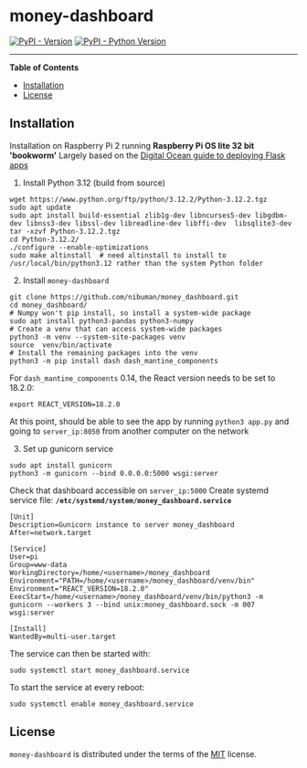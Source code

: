 # money-dashboard

[![PyPI - Version](https://img.shields.io/pypi/v/money-dashboard.svg)](https://pypi.org/project/money-dashboard)
[![PyPI - Python Version](https://img.shields.io/pypi/pyversions/money-dashboard.svg)](https://pypi.org/project/money-dashboard)

-----

**Table of Contents**

- [Installation](#installation)
- [License](#license)

## Installation

Installation on Raspberry Pi 2 running **Raspberry Pi OS lite 32 bit 'bookworm'**
Largely based on the [Digital Ocean guide to deploying Flask apps](https://www.digitalocean.com/community/tutorials/how-to-serve-flask-applications-with-gunicorn-and-nginx-on-ubuntu-18-04)


1) Install Python 3.12 (build from source)
```
wget https://www.python.org/ftp/python/3.12.2/Python-3.12.2.tgz
sudo apt update
sudo apt install build-essential zlib1g-dev libncurses5-dev libgdbm-dev libnss3-dev libssl-dev libreadline-dev libffi-dev  libsqlite3-dev
tar -xzvf Python-3.12.2.tgz 
cd Python-3.12.2/
./configure --enable-optimizations
sudo make altinstall  # need altinstall to install to /usr/local/bin/python3.12 rather than the system Python folder
```
2) Install `money-dashboard`
```
git clone https://github.com/nibuman/money_dashboard.git
cd money_dashboard/
# Numpy won't pip install, so install a system-wide package
sudo apt install python3-pandas python3-numpy
# Create a venv that can access system-wide packages
python3 -m venv --system-site-packages venv
source  venv/bin/activate
# Install the remaining packages into the venv
python3 -m pip install dash dash_mantine_components

```
For `dash_mantine_components` 0.14, the React version needs to be set to 18.2.0:
```
export REACT_VERSION=18.2.0
```
At this point, should be able to see the app by running `python3 app.py` and going to `server_ip:8050` from another computer on the network

3) Set up gunicorn service
```
sudo apt install gunicorn
python3 -m gunicorn --bind 0.0.0.0:5000 wsgi:server
```
Check that dashboard accessible on `server_ip:5000`
Create systemd service file:
**`/etc/systemd/system/money_dashboard.service`**
```
[Unit]
Description=Gunicorn instance to server money_dashboard
After=network.target

[Service]
User=pi
Group=www-data
WorkingDirectory=/home/<username>/money_dashboard
Environment="PATH=/home/<username>/money_dashboard/venv/bin"
Environment="REACT_VERSION=18.2.0"
ExecStart=/home/<username>/money_dashboard/venv/bin/python3 -m gunicorn --workers 3 --bind unix:money_dashboard.sock -m 007 wsgi:server

[Install]
WantedBy=multi-user.target
```
The service can then be started with:
```
sudo systemctl start money_dashboard.service
```
To start the service at every reboot:
```
sudo systemctl enable money_dashboard.service
```
## License

`money-dashboard` is distributed under the terms of the [MIT](https://spdx.org/licenses/MIT.html) license.
